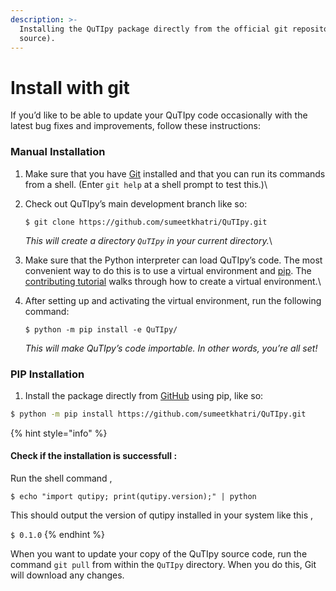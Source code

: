 ```yaml
---
description: >-
  Installing the QuTIpy package directly from the official git repository (from
  source).
---
```


# Install with git

If you’d like to be able to update your QuTIpy code occasionally with the latest bug fixes and improvements, follow these instructions:

### Manual Installation

1. Make sure that you have [Git](https://git-scm.com/) installed and that you can run its commands from a shell. (Enter `git help` at a shell prompt to test this.)\

2.  Check out QuTIpy’s main development branch like so:

    ```
    $ git clone https://github.com/sumeetkhatri/QuTIpy.git
    ```

    _This will create a directory `QuTIpy` in your current directory._\

3. Make sure that the Python interpreter can load QuTIpy’s code. The most convenient way to do this is to use a virtual environment and [pip](https://pip.pypa.io/). The [contributing tutorial](https://docs.djangoproject.com/en/4.0/intro/contributing/) walks through how to create a virtual environment.\

4.  After setting up and activating the virtual environment, run the following command:

    ```
    $ python -m pip install -e QuTIpy/
    ```

    _This will make QuTIpy’s code importable. In other words, you’re all set!_



### PIP Installation

1. Install the package directly from [GitHub](https://github.com/sumeetkhatri/QuTIpy) using pip, like so:

```bash
$ python -m pip install https://github.com/sumeetkhatri/QuTIpy.git
```





{% hint style="info" %}
#### Check if the installation is successfull :&#x20;



Run the shell command ,

`$ echo "import qutipy; print(qutipy.version);" | python`&#x20;



This should output the version of qutipy installed in your system like this ,

`$ 0.1.0`
{% endhint %}



When you want to update your copy of the QuTIpy source code, run the command `git pull` from within the `QuTIpy` directory. When you do this, Git will download any changes.
